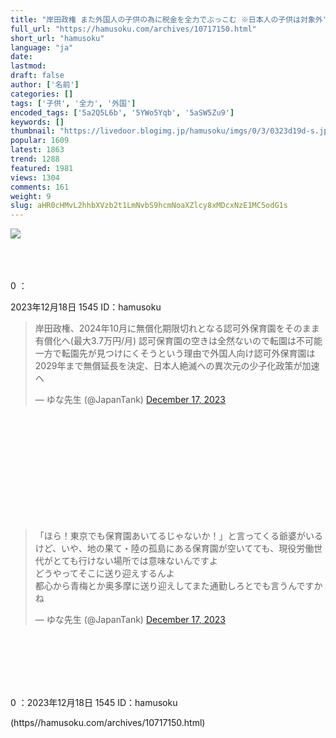 ```yaml
---
title: "岸田政権 また外国人の子供の為に税金を全力でぶっこむ ※日本人の子供は対象外"
full_url: "https://hamusoku.com/archives/10717150.html"
short_url: "hamusoku"
language: "ja"
date: 
lastmod: 
draft: false
author: ['名前']
categories: []
tags: ['子供', '全力', '外国']
encoded_tags: ['5a2Q5L6b', '5YWo5Yqb', '5aSW5Zu9']
keywords: []
thumbnail: "https://livedoor.blogimg.jp/hamusoku/imgs/0/3/0323d19d-s.jpg"
popular: 1609
latest: 1863
trend: 1288
featured: 1981
views: 1304
comments: 161
weight: 9
slug: aHR0cHMvL2hhbXVzb2t1LmNvbS9hcmNoaXZlcy8xMDcxNzE1MC5odG1s
---
```


![](https://livedoor.blogimg.jp/hamusoku/imgs/0/3/0323d19d-s.jpg)

<div><br> <br> <br> 0 ：<p></p> 2023年12月18日 1545 ID：hamusoku<br> <blockquote class='twitter-tweet'><p lang='ja' dir='ltr'>岸田政権、2024年10月に無償化期限切れとなる認可外保育園をそのまま有償化へ(最大3.7万円/月) 認可保育園の空きは全然ないので転園は不可能 <br>一方で転園先が見つけにくそうという理由で外国人向け認可外保育園は2029年まで無償延長を決定、日本人絶滅への異次元の少子化政策が加速へ</p>— ゆな先生 (@JapanTank) <a href='https//twitter.com/JapanTank/status/1736329341829836853?ref_src=twsrc%5Etfw'>December 17, 2023</a></blockquote> <br> <br> <br> <br> <br> <br> <br> <br> <br> <br> <blockquote class='twitter-tweet'><p lang='ja' dir='ltr'>「ほら！東京でも保育園あいてるじゃないか！」と言ってくる爺婆がいるけど、いや、地の果て・陸の孤島にある保育園が空いてても、現役労働世代がとても行けない場所では意味ないんですよ<br>どうやってそこに送り迎えするんよ<br>都心から青梅とか奥多摩に送り迎えしてまた通勤しろとでも言うんですかね</p>— ゆな先生 (@JapanTank) <a href='https//twitter.com/JapanTank/status/1736383615934845029?ref_src=twsrc%5Etfw'>December 17, 2023</a></blockquote> <br> <br> <br> <br> <br> <p>0 ：2023年12月18日 1545 ID：hamusoku</p></div>

(https//hamusoku.com/archives/10717150.html)
